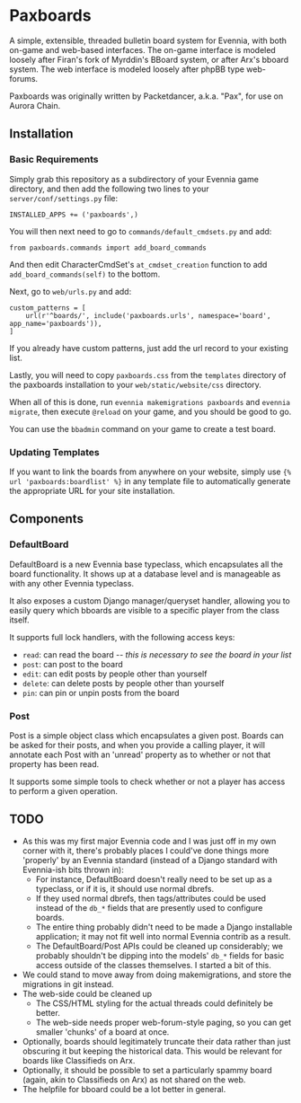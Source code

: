 # Paxboards

A simple, extensible, threaded bulletin board system for Evennia, with both on-game and web-based interfaces.  The on-game interface is modeled loosely after Firan's fork of Myrddin's BBoard system, or after Arx's bboard system.  The web interface is modeled loosely after phpBB type web-forums.

Paxboards was originally written by Packetdancer, a.k.a. "Pax", for use on Aurora Chain.

## Installation

### Basic Requirements

Simply grab this repository as a subdirectory of your Evennia game directory, and then add the following two lines to your `server/conf/settings.py` file:

```
INSTALLED_APPS += ('paxboards',)
```

You will then next need to go to `commands/default_cmdsets.py` and add:

```
from paxboards.commands import add_board_commands
```

And then edit CharacterCmdSet's `at_cmdset_creation` function to add `add_board_commands(self)` to the bottom. 

Next, go to `web/urls.py` and add:

```
custom_patterns = [
    url(r'^boards/', include('paxboards.urls', namespace='board', app_name='paxboards')),
]
```

If you already have custom patterns, just add the url record to your existing list.

Lastly, you will need to copy `paxboards.css` from the `templates` directory of the paxboards installation to your `web/static/website/css` directory.

When all of this is done, run `evennia makemigrations paxboards` and `evennia migrate`, then execute `@reload` on your game, and you should be good to go.  

You can use the `bbadmin` command on your game to create a test board.

### Updating Templates

If you want to link the boards from anywhere on your website, simply use `{% url 'paxboards:boardlist' %}` in any template file to automatically generate the appropriate URL for your site installation.

## Components

### DefaultBoard

DefaultBoard is a new Evennia base typeclass, which encapsulates all the board functionality.  It shows up at a database level and is manageable as with any other Evennia typeclass.

It also exposes a custom Django manager/queryset handler, allowing you to easily query which bboards are visible to a specific player from the class itself.

It supports full lock handlers, with the following access keys:

* `read`: can read the board -- _this is necessary to see the board in your list_
* `post`: can post to the board
* `edit`: can edit posts by people other than yourself
* `delete`: can delete posts by people other than yourself
* `pin`: can pin or unpin posts from the board

### Post

Post is a simple object class which encapsulates a given post.  Boards can be asked for their posts, and when you provide a calling player, it will annotate each Post with an 'unread' property as to whether or not that property has been read.

It supports some simple tools to check whether or not a player has access to perform a given operation.

## TODO

* As this was my first major Evennia code and I was just off in my own corner with it, there's probably places I could've done things more 'properly' by an Evennia standard (instead of a Django standard with Evennia-ish bits thrown in):
	* For instance, DefaultBoard doesn't really need to be set up as a typeclass, or if it is, it should use normal dbrefs.
	* If they used normal dbrefs, then tags/attributes could be used instead of the `db_*` fields that are presently used to configure boards.
	* The entire thing probably didn't need to be made a Django installable application; it may not fit well into normal Evennia contrib as a result.
	* The DefaultBoard/Post APIs could be cleaned up considerably; we probably shouldn't be dipping into the models' `db_*` fields for basic access outside of the classes themselves.  I started a bit of this.
* We could stand to move away from doing makemigrations, and store the migrations in git instead. 
* The web-side could be cleaned up
	* The CSS/HTML styling for the actual threads could definitely be better.
	* The web-side needs proper web-forum-style paging, so you can get smaller 'chunks' of a board at once.
* Optionally, boards should legitimately truncate their data rather than just obscuring it but keeping the historical data.  This would be relevant for boards like Classifieds on Arx.
* Optionally, it should be possible to set a particularly spammy board (again, akin to Classifieds on Arx) as not shared on the web.
* The helpfile for bboard could be a lot better in general.
